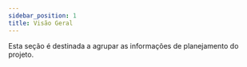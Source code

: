 ```yaml
---
sidebar_position: 1
title: Visão Geral
---
```


Esta seção é destinada a agrupar as informações de planejamento do projeto.